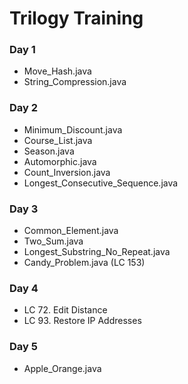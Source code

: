 # Trilogy Training

### Day 1
- Move_Hash.java
- String_Compression.java

### Day 2
- Minimum_Discount.java
- Course_List.java
- Season.java
- Automorphic.java
- Count_Inversion.java
- Longest_Consecutive_Sequence.java

### Day 3
- Common_Element.java
- Two_Sum.java
- Longest_Substring_No_Repeat.java
- Candy_Problem.java (LC 153)

### Day 4
- LC 72. Edit Distance
- LC 93. Restore IP Addresses

### Day 5
- Apple_Orange.java